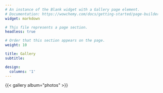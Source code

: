```yaml
---
# An instance of the Blank widget with a Gallery page element.
# Documentation: https://wowchemy.com/docs/getting-started/page-builder/
widget: markdown

# This file represents a page section.
headless: true

# Order that this section appears on the page.
weight: 10

title: Gallery
subtitle:

design:
  columns: '1'
---
```


{{< gallery album="photos" >}}
